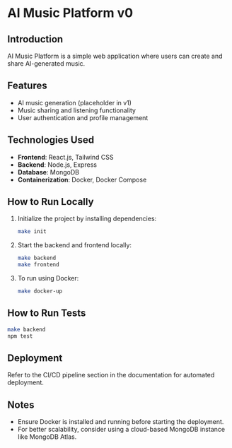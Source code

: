 
# AI Music Platform v0

## Introduction
AI Music Platform is a simple web application where users can create and share AI-generated music.

## Features
- AI music generation (placeholder in v1)
- Music sharing and listening functionality
- User authentication and profile management

## Technologies Used
- **Frontend**: React.js, Tailwind CSS
- **Backend**: Node.js, Express
- **Database**: MongoDB
- **Containerization**: Docker, Docker Compose

## How to Run Locally
1. Initialize the project by installing dependencies:
   ```bash
   make init
   ```
2. Start the backend and frontend locally:
   ```bash
   make backend
   make frontend
   ```
3. To run using Docker:
   ```bash
   make docker-up
   ```

## How to Run Tests
```bash
make backend
npm test
```

## Deployment
Refer to the CI/CD pipeline section in the documentation for automated deployment.

## Notes
- Ensure Docker is installed and running before starting the deployment.
- For better scalability, consider using a cloud-based MongoDB instance like MongoDB Atlas.
